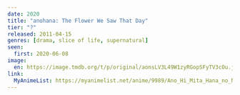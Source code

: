 ```yaml
---
date: 2020
title: "anohana: The Flower We Saw That Day"
tier: "?"
released: 2011-04-15
genres: [drama, slice of life, supernatural]
seen:
  first: 2020-06-08
image:
  en: https://image.tmdb.org/t/p/original/aonsLV3L49W1zyRGopSFyTV3cOu.jpg
link:
  MyAnimeList: https://myanimelist.net/anime/9989/Ano_Hi_Mita_Hana_no_Namae_wo_Bokutachi_wa_Mada_Shiranai
---
```


